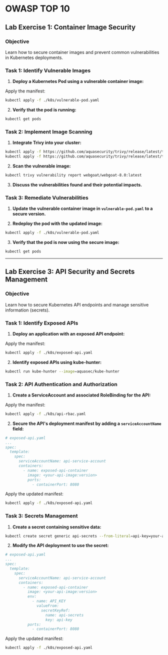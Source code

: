 # OWASP TOP 10

## Lab Exercise 1: Container Image Security

### Objective
Learn how to secure container images and prevent common vulnerabilities in Kubernetes deployments.

### Task 1: Identify Vulnerable Images

1. **Deploy a Kubernetes Pod using a vulnerable container image:**

Apply the manifest:
```bash
kubectl apply -f ./k8s/vulnerable-pod.yaml
```

2. **Verify that the pod is running:**
```bash
kubectl get pods
```

### Task 2: Implement Image Scanning

1. **Integrate Trivy into your cluster:**
```bash
kubectl apply -f https://github.com/aquasecurity/trivy/release/latest/trivy-crd.yaml
kubectl apply -f https://github.com/aquasecurity/trivy/release/latest/trivy-standalone.yaml
```

2. **Scan the vulnerable image:**

```bash
kubectl trivy vulnerability report webgoat/webgoat-8.0:latest
```

3. **Discuss the vulnerabilities found and their potential impacts.**

### Task 3: Remediate Vulnerabilities

1. **Update the vulnerable container image in `vulnerable-pod.yaml` to a secure version.**

2. **Redeploy the pod with the updated image:**
```bash
kubectl apply -f ./k8s/vulnerable-pod.yaml
```

3. **Verify that the pod is now using the secure image:**
```bash
kubectl get pods
```

---

## Lab Exercise 3: API Security and Secrets Management

### Objective
Learn how to secure Kubernetes API endpoints and manage sensitive information (secrets).

### Task 1: Identify Exposed APIs

1. **Deploy an application with an exposed API endpoint:**

Apply the manifest:

```bash
kubectl apply -f ./k8s/exposed-api.yaml
```

2. **Identify exposed APIs using kube-hunter:**

```bash
kubectl run kube-hunter --image=aquasec/kube-hunter
```

### Task 2: API Authentication and Authorization

1. **Create a ServiceAccount and associated RoleBinding for the API:**


Apply the manifest:

```bash
kubectl apply -f ./k8s/api-rbac.yaml
```

2. **Secure the API's deployment manifest by adding a `serviceAccountName` field:**

```yaml
# exposed-api.yaml
...
spec:
  template:
    spec:
      serviceAccountName: api-service-account
      containers:
        - name: exposed-api-container
          image: <your-api-image:version>
          ports:
            - containerPort: 8080
```

Apply the updated manifest:
```bash
kubectl apply -f ./k8s/exposed-api.yaml
```

### Task 3: Secrets Management

1. **Create a secret containing sensitive data:**
```bash
kubectl create secret generic api-secrets --from-literal=api-key=your-api-key
```

2. **Modify the API deployment to use the secret:**

```yaml
# exposed-api.yaml
...
spec:
  template:
    spec:
      serviceAccountName: api-service-account
      containers:
        - name: exposed-api-container
          image: <your-api-image:version>
          env:
            - name: API_KEY
              valueFrom:
                secretKeyRef:
                  name: api-secrets
                  key: api-key
          ports:
            - containerPort: 8080
```

Apply the updated manifest:

```bash
kubectl apply -f ./k8s/exposed-api.yaml
```